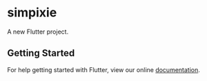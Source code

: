 # simpixie

A new Flutter project.

## Getting Started

For help getting started with Flutter, view our online
[documentation](https://flutter.io/).
